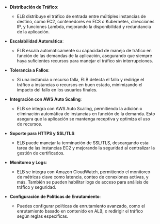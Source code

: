 - **Distribución de Tráfico**:
    
    - ELB distribuye el tráfico de entrada entre múltiples instancias de destino, como EC2, contenedores en ECS o Kubernetes, direcciones IP, y funciones Lambda, mejorando la disponibilidad y redundancia de la aplicación.
- **Escalabilidad Automática**:
    
    - ELB escala automáticamente su capacidad de manejo de tráfico en función de las demandas de la aplicación, asegurando que siempre haya suficientes recursos para manejar el tráfico sin interrupciones.
- **Tolerancia a Fallos**:
    
    - Si una instancia o recurso falla, ELB detecta el fallo y redirige el tráfico a instancias o recursos en buen estado, minimizando el impacto del fallo en los usuarios finales.
- **Integración con AWS Auto Scaling**:
    
    - ELB se integra con AWS Auto Scaling, permitiendo la adición o eliminación automática de instancias en función de la demanda. Esto asegura que la aplicación se mantenga receptiva y optimiza el uso de recursos.
- **Soporte para HTTPS y SSL/TLS**:
    
    - ELB puede manejar la terminación de SSL/TLS, descargando esta tarea de las instancias EC2 y mejorando la seguridad al centralizar la gestión de certificados.
- **Monitoreo y Logs**:
    
    - ELB se integra con Amazon CloudWatch, permitiendo el monitoreo de métricas clave como latencia, conteo de conexiones activas, y más. También se pueden habilitar logs de acceso para análisis de tráfico y seguridad.
- **Configuración de Políticas de Enrutamiento**:
    
    - Puedes configurar políticas de enrutamiento avanzado, como el enrutamiento basado en contenido en ALB, o redirigir el tráfico según reglas específicas.